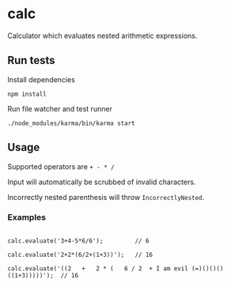 calc
====

Calculator which evaluates nested arithmetic expressions.

## Run tests

Install dependencies
```
npm install
```

Run file watcher and test runner

```
./node_modules/karma/bin/karma start
```

## Usage

Supported operators are ``+ - * /``

Input will automatically be scrubbed of invalid characters.

Incorrectly nested parenthesis will throw ``IncorrectlyNested``.


### Examples

```

calc.evaluate('3+4-5*6/6');			// 6

calc.evaluate('2+2*(6/2+(1+3))');	// 16

calc.evaluate('((2   +   2 * (   6 / 2  + I am evil (=)()()()((1+3)))))');	// 16


```
